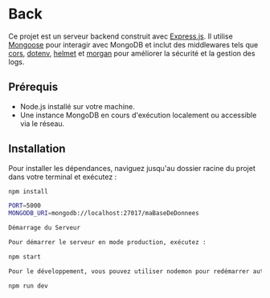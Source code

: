 # Back

Ce projet est un serveur backend construit avec [Express.js](https://expressjs.com/). Il utilise [Mongoose](https://mongoosejs.com/) pour interagir avec MongoDB et inclut des middlewares tels que [cors](https://github.com/expressjs/cors), [dotenv](https://github.com/motdotla/dotenv), [helmet](https://helmetjs.github.io/) et [morgan](https://github.com/expressjs/morgan) pour améliorer la sécurité et la gestion des logs.

## Prérequis

- Node.js installé sur votre machine.
- Une instance MongoDB en cours d'exécution localement ou accessible via le réseau.

## Installation

Pour installer les dépendances, naviguez jusqu'au dossier racine du projet dans votre terminal et exécutez :

```bash
npm install

PORT=5000
MONGODB_URI=mongodb://localhost:27017/maBaseDeDonnees

Démarrage du Serveur

Pour démarrer le serveur en mode production, exécutez :

npm start

Pour le développement, vous pouvez utiliser nodemon pour redémarrer automatiquement le serveur après les modifications du code :

npm run dev
